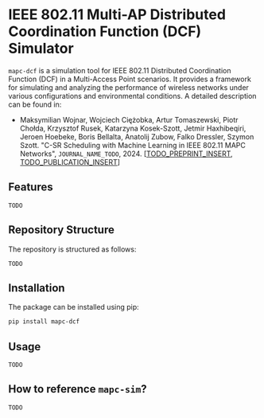 # IEEE 802.11 Multi-AP Distributed Coordination Function (DCF) Simulator

`mapc-dcf` is a simulation tool for IEEE 802.11 Distributed Coordination Function (DCF) in a Multi-Access Point scenarios. It provides a framework for simulating and analyzing the performance of wireless networks under various configurations and environmental conditions. A detailed description can be found in:

- Maksymilian Wojnar, Wojciech Ciężobka, Artur Tomaszewski, Piotr Chołda, Krzysztof Rusek, Katarzyna Kosek-Szott, Jetmir Haxhibeqiri, Jeroen Hoebeke, Boris Bellalta, Anatolij Zubow, Falko Dressler, Szymon Szott. "C-SR Scheduling with Machine Learning in IEEE 802.11 MAPC Networks", `JOURNAL_NAME_TODO`, 2024. [[TODO_PREPRINT_INSERT](https://github.com/ml4wifi-devs/mapc-dcf/tree/main), [TODO_PUBLICATION_INSERT](https://github.com/ml4wifi-devs/mapc-dcf/tree/main)]

## Features

```
TODO
```

## Repository Structure

The repository is structured as follows:

```
TODO
```

## Installation

The package can be installed using pip:

```bash
pip install mapc-dcf
```

## Usage

```
TODO
```

## How to reference `mapc-sim`?

```
TODO
```

